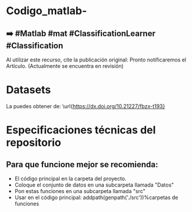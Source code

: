 # Codigo_matlab-
## ➡️ #Matlab #mat #ClassificationLearner #Classification

Al utilizar este recurso, cite la publicación original:
Pronto notificaremos el Artículo. (Actualmente se encuentra en revisión)

# Datasets
La puedes obtener de: \url{https://dx.doi.org/10.21227/fbzx-t193}

# Especificaciones técnicas del repositorio
## Para que funcione mejor se recomienda:
- El código principal en la carpeta del proyecto.
- Coloque el conjunto de datos en una subcarpeta llamada "Datos"
- Pon estas funciones en una subcarpeta llamada "src"
- Usar en el código principal: addpath(genpath('./src'))%carpetas de funciones
